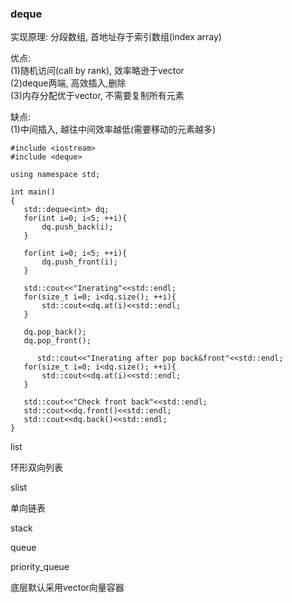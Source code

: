 ### deque

实现原理: 分段数组, 首地址存于索引数组\(index array\)

优点:  
\(1\)随机访问\(call by rank\), 效率略逊于vector  
\(2\)deque两端, 高效插入,删除  
\(3\)内存分配优于vector, 不需要复制所有元素

缺点:  
\(1\)中间插入, 越往中间效率越低\(需要移动的元素越多\)

```
#include <iostream>
#include <deque>

using namespace std;

int main()
{
   std::deque<int> dq;
   for(int i=0; i<5; ++i){
       dq.push_back(i);
   }

   for(int i=0; i<5; ++i){
       dq.push_front(i);
   }

   std::cout<<"Inerating"<<std::endl;
   for(size_t i=0; i<dq.size(); ++i){
       std::cout<<dq.at(i)<<std::endl;
   }

   dq.pop_back();
   dq.pop_front();

      std::cout<<"Inerating after pop back&front"<<std::endl;
   for(size_t i=0; i<dq.size(); ++i){
       std::cout<<dq.at(i)<<std::endl;
   }

   std::cout<<"Check front back"<<std::endl;
   std::cout<<dq.front()<<std::endl;
   std::cout<<dq.back()<<std::endl;
}
```

list

环形双向列表

slist

单向链表

stack

queue

priority\_queue

底层默认采用vector向量容器

